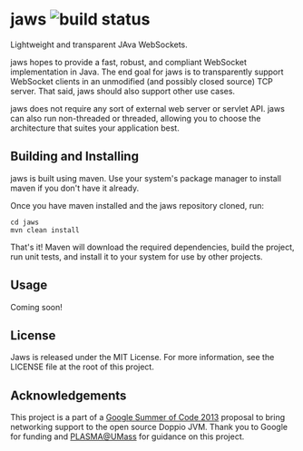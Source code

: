 jaws ![build status](https://travis-ci.org/bmcdorman/jaws.png)
====

Lightweight and transparent JAva WebSockets.

jaws hopes to provide a fast, robust, and compliant WebSocket implementation in Java. The end goal for
jaws is to transparently support WebSocket clients in an unmodified (and possibly closed source) TCP server. That
said, jaws should also support other use cases.

jaws does not require any sort of external web server or servlet API. jaws can also run non-threaded or threaded, allowing
you to choose the architecture that suites your application best.

Building and Installing 
------------------------

jaws is built using maven. Use your system's package manager to install maven if you don't have it already.

Once you have maven installed and the jaws repository cloned, run:

    cd jaws
    mvn clean install
    
That's it! Maven will download the required dependencies, build the project, run unit tests, and install it to your system
for use by other projects.

Usage
-----

Coming soon!

License
-------

Jaws is released under the MIT License. For more information, see the LICENSE file at the root of this project.

Acknowledgements
----------------

This project is a part of a [Google Summer of Code 2013](http://www.google-melange.com/gsoc/homepage/google/gsoc2013) proposal to bring networking support to the open source Doppio JVM.
Thank you to Google for funding and [PLASMA@UMass](http://plasma.cs.umass.edu/) for guidance on this project.

